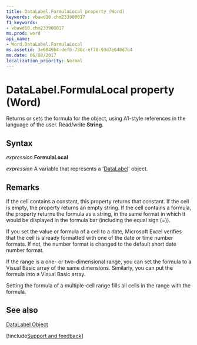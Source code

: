 ```yaml
---
title: DataLabel.FormulaLocal property (Word)
keywords: vbawd10.chm233900017
f1_keywords:
- vbawd10.chm233900017
ms.prod: word
api_name:
- Word.DataLabel.FormulaLocal
ms.assetid: 3e6849b4-defb-738c-ef78-93d7e648d7b4
ms.date: 06/08/2017
localization_priority: Normal
---
```



# DataLabel.FormulaLocal property (Word)

Returns or sets the formula for the object, using A1-style references in the language of the user. Read/write  **String**.


## Syntax

_expression_.**FormulaLocal**

_expression_ A variable that represents a '[DataLabel](Word.DataLabel.md)' object.


## Remarks

If the cell contains a constant, this property returns that constant. If the cell is empty, the property returns an empty string. If the cell contains a formula, the property returns the formula as a string, in the same format in which it would be displayed in the formula bar (including the equal sign (=)).

If you set the value or formula of a cell to a date, Microsoft Excel verifies that the cell is already formatted with one of the date or time number formats. If not, the number format is changed to the default short date number format.

If the range is a one- or two-dimensional range, you can set the formula to a Visual Basic array of the same dimensions. Similarly, you can put the formula into a Visual Basic array.

Setting the formula of a multiple-cell range fills all cells in the range with the formula.


## See also


[DataLabel Object](Word.DataLabel.md)

[!include[Support and feedback](~/includes/feedback-boilerplate.md)]